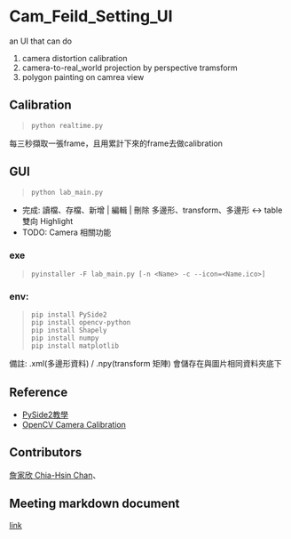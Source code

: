 # Cam_Feild_Setting_UI
an UI that can do
1. camera distortion calibration
2. camera-to-real_world projection by perspective tramsform
3. polygon painting on camrea view

## Calibration
> `python realtime.py`

每三秒擷取一張frame，且用累計下來的frame去做calibration

## GUI
> `python lab_main.py`
- 完成: 讀檔、存檔、新增 | 編輯 | 刪除 多邊形、transform、多邊形 <-> table 雙向 Highlight
- TODO: Camera 相關功能

### exe
> `pyinstaller -F lab_main.py [-n <Name> -c --icon=<Name.ico>]`

### env:
> `pip install PySide2`  
> `pip install opencv-python`  
> `pip install Shapely`  
> `pip install numpy`  
> `pip install matplotlib`

備註: .xml(多邊形資料) / .npy(transform 矩陣) 會儲存在與圖片相同資料夾底下

## Reference
- [PySide2教學](https://medium.com/bucketing/pyside2-pyqt-tutorial-3c2be590bc6a)
- [OpenCV Camera Calibration](https://opencv-python-tutroals.readthedocs.io/en/latest/py_tutorials/py_calib3d/py_calibration/py_calibration.html)

## Contributors
[詹家欣 Chia-Hsin Chan](https://sites.google.com/site/terry0201/)、

## Meeting markdown document
[link](https://hackmd.io/1zHg7h21TXWCPbuK0SQ4MA?both)
